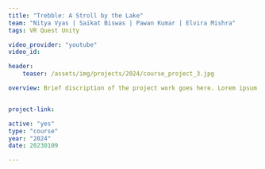 ```yaml
---
title: "Trebble: A Stroll by the Lake"
team: "Nitya Vyas | Saikat Biswas | Pawan Kumar | Elvira Mishra"
tags: VR Quest Unity

video_provider: "youtube"
video_id:

header:
    teaser: /assets/img/projects/2024/course_project_3.jpg

overview: Brief discription of the project work goes here. Lorem ipsum dolor sit amet, consectetur adipiscing elit, sed do eiusmod tempor incididunt ut labore et dolore magna aliqua. Ut enim ad minim veniam, quis nostrud exercitation ullamco laboris nisi ut aliquip ex ea commodo consequat. Duis aute irure dolor in reprehenderit in voluptate velit esse cillum dolore eu fugiat nulla pariatur. Excepteur sint occaecat cupidatat non proident, sunt in culpa qui officia deserunt mollit anim id est laborum.


project-link:

active: "yes"
type: "course"
year: "2024"
date: 20230109

---
```

